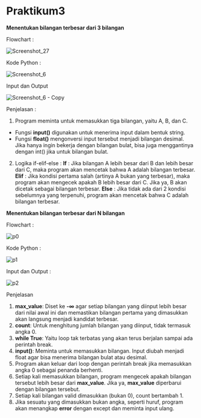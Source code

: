# Praktikum3
**Menentukan bilangan terbesar dari 3 bilangan**

Flowchart :

![Screenshot_27](https://github.com/user-attachments/assets/da17e788-fc53-4a98-a90e-ee0a6867a6f7)

Kode Python :

![Screenshot_6](https://github.com/user-attachments/assets/b7c7ccd4-4b98-4495-8d34-0bbb9a9ed9c9)

Input dan Output

![Screenshot_6 - Copy](https://github.com/user-attachments/assets/acad19e5-2e53-410a-9b91-e36928dbd365)

Penjelasan :
1. Program meminta untuk memasukkan tiga bilangan, yaitu A, B, dan C.
- Fungsi **input()** digunakan untuk menerima input dalam bentuk string.
- Fungsi **float()** mengonversi input tersebut menjadi bilangan desimal. Jika hanya ingin bekerja dengan bilangan bulat, bisa juga menggantinya dengan int() jika untuk bilangan bulat.
2. Logika if-elif-else :
**If** :
  Jika bilangan A lebih besar dari B dan lebih besar dari C, maka program akan mencetak bahwa A adalah bilangan terbesar.
**Elif** :
  Jika kondisi pertama salah (artinya A bukan yang terbesar), maka program akan mengecek apakah B lebih besar dari C. Jika ya, B akan dicetak sebagai bilangan terbesar.
**Else** :
  Jika tidak ada dari 2 kondisi sebelumnya yang terpenuhi, program akan mencetak bahwa C adalah bilangan terbesar.


**Menentukan bilangan terbesar dari N bilangan** 

Flowchart :

![p0](https://github.com/user-attachments/assets/3abdf689-1d78-4229-bf2e-7a4dd6d2eb2b)

Kode Python :

![p1](https://github.com/user-attachments/assets/368eb8e0-21fc-4b6a-91f1-c7cdf99d379f)

Input dan Output :

![p2](https://github.com/user-attachments/assets/22fdc3f0-c430-47f5-8a04-7940bd7d0660)

Penjelasan
1. **max_value**: Diset ke **-∞** agar setiap bilangan yang diinput lebih besar dari nilai awal ini dan memastikan bilangan pertama yang dimasukkan akan langsung menjadi kandidat terbesar.
2. **count**: Untuk menghitung jumlah bilangan yang diinput, tidak termasuk angka 0.
3. **while True**: Yaitu  loop tak terbatas yang akan terus berjalan sampai ada perintah break.
4. **input()**: Meminta untuk memasukkan bilangan. Input diubah menjadi float agar bisa menerima bilangan bulat atau desimal.
5. Program akan keluar dari loop dengan perintah break jika memasukkan angka 0 sebagai penanda berhenti.
6. Setiap kali memasukkan bilangan, program mengecek apakah bilangan tersebut lebih besar dari **max_value**. Jika ya, **max_value** diperbarui dengan bilangan tersebut.
7. Setiap kali bilangan valid dimasukkan (bukan 0), count bertambah 1.
8. Jika sesuatu yang dimasukkan bukan angka, seperti huruf, program akan menangkap **error** dengan except dan meminta input ulang.

